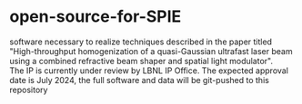 # open-source-for-SPIE
software necessary to realize techniques described in the paper titled "High-throughput homogenization of a quasi-Gaussian ultrafast laser  beam using a combined refractive beam shaper and spatial light modulator".  
The IP is currently under review by LBNL IP Office. The expected approval date is July 2024, the full software and data will be git-pushed to this repository
